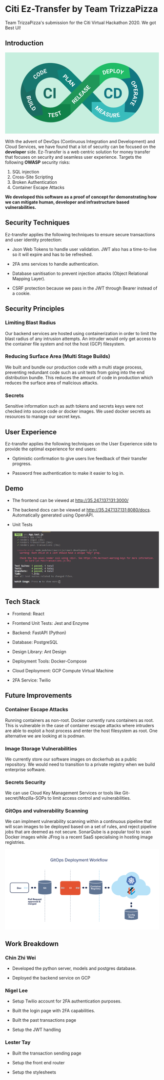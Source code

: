 # Citi Ez-Transfer by Team TrizzaPizza

Team TrizzaPizza's submission for the Citi Virtual Hackathon 2020. We got Best UI!

## Introduction

![Continuous Integration and Development](./CICD.png)

With the advent of DevOps (Continuous Integration and Development) and Cloud Services, we have found that a lot of security can be focused on
the **developer** side.
Ez-Transfer is a web centric solution for money transfer that focuses on security and seamless user experience. Targets the following **OWASP** security risks:

1. SQL injection
2. Cross-Site Scripting
3. Broken Authentication
4. Container Escape Attacks

**We developed this software as a proof of concept for demonstrating how we can mitigate human, developer and infrastructure based vulnerabilities.**

## Security Techniques

Ez-transfer applies the following techniques to ensure secure transactions and user identity protection:

-   Json Web Tokens to handle user validation. JWT also has a time-to-live so it will expire and has to be refreshed.

-   2FA sms services to handle authentication.

-   Database sanitisation to prevent injection attacks (Object Relational Mapping Layer).

-   CSRF protection because we pass in the JWT through Bearer instead of a cookie.

## Security Principles

### Limiting Blast Radius

Our backend services are hosted using containerization in order to limit the blast radius of any intrusion attempts. An intruder would only get access to the container file system and not the host (GCP) filesystem.

### Reducing Surface Area (Multi Stage Builds)

We built and bundle our production code with a multi stage process, preventing redundant code such as unit tests from going into the end distribution bundle. This reduces the amount of code in production which reduces the surface area of malicious attacks.

### Secrets

Sensitive information such as auth tokens and secrets keys were not checked into source code or docker images. We used docker secrets as resources to manage our secret keys.

## User Experience

Ez-transfer applies the following techniques on the User Experience side to provide the optimal experience for end users:

-   Optimistic confirmation to give users live feedback of their transfer progress.

-   Password free authentication to make it easier to log in.

## Demo

-   The frontend can be viewed at http://35.247.137.131:3000/

-   The backend docs can be viewed at http://35.247.137.131:8080/docs. Automatically generated using OpenAPI.

-   Unit Tests

    ![Unit Tests](./unit_test.png)

## Tech Stack

-   Frontend: React

-   Frontend Unit Tests: Jest and Enzyme

-   Backend: FastAPI (Python)

-   Database: PostgreSQL

-   Design Library: Ant Design

-   Deployment Tools: Docker-Compose

-   Cloud Deployment: GCP Compute Virtual Machine

-   2FA Service: Twilio

## Future Improvements

### Container Escape Attacks

Running containers as non-root. Docker currently runs containers as root. This is vulnerable in the case of container escape attacks where intruders are able
to exploit a host process and enter the host filesystem as root. One alternative we are looking at is podman.

### Image Storage Vulnerabilities

We currently store our software images on dockerhub as a public repository. We would need to transition to a private registry when we build enterprise software.

### Secrets Security

We can use Cloud Key Management Services or tools like Git-secret/Mozilla-SOPs to limit access control and vulnerabilities.

### GitOps and vulnerability Scanning

We can implment vulnerability scanning within a continuous pipeline that will scan images to be deployed based on a set of rules, and reject pipeline jobs that are deemed as not secure. SonarQube is a popular tool to scan Docker images while JFrog is a recent SaaS specialising in hosting image registries.

![GitOps](./what-is-gitops.png)

## Work Breakdown

### Chin Zhi Wei

-   Developed the python server, models and postgres database.

-   Deployed the backend service on GCP

### Nigel Lee

-   Setup Twilio account for 2FA authentication purposes.

-   Built the login page with 2FA capabilities.

-   Built the past transactions page

-   Setup the JWT handling

### Lester Tay

-   Built the transaction sending page

-   Setup the front end router

-   Setup the stylesheets
